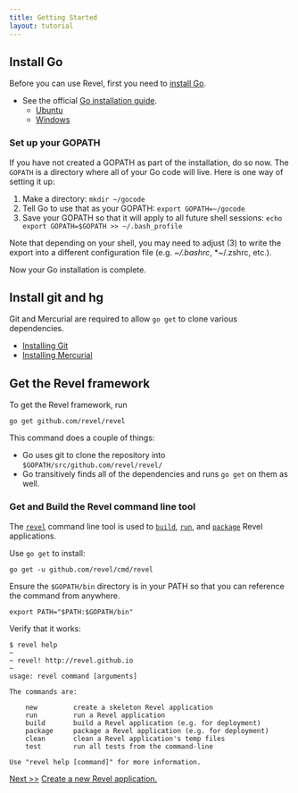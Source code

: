 ```yaml
---
title: Getting Started
layout: tutorial
---
```



## Install Go

Before you can use Revel, first you need to [install Go](http://golang.org/doc/install).

- See the official [Go installation guide](https://golang.org/doc/install).
    - [Ubuntu](https://github.com/golang/go/wiki/Ubuntu)
    - [Windows](https://golang.org/doc/install#windows)

### Set up your GOPATH

If you have not created a GOPATH as part of the installation, do so now. The `GOPATH`
is a directory where all of your Go code will live. Here is one way of setting it up:

1. Make a directory: `mkdir ~/gocode`
2. Tell Go to use that as your GOPATH: `export GOPATH=~/gocode`
3. Save your GOPATH so that it will apply to all future shell sessions: `echo export GOPATH=$GOPATH >> ~/.bash_profile`

Note that depending on your shell, you may need to adjust (3) to write the export into a different configuration file (e.g. *~/.bashrc*, *~/.zshrc, etc.).

Now your Go installation is complete.

## Install git and hg

Git and Mercurial are required to allow `go get` to clone various dependencies.

* [Installing Git](http://git-scm.com/book/en/Getting-Started-Installing-Git)
* [Installing Mercurial](http://mercurial.selenic.com/wiki/Download)

## Get the Revel framework

To get the Revel framework, run

	go get github.com/revel/revel

This command does a couple of things:

* Go uses git to clone the repository into `$GOPATH/src/github.com/revel/revel/`
* Go transitively finds all of the dependencies and runs `go get` on them as well.

### Get and Build the Revel command line tool

The [`revel`](tool.html) command line tool is used 
to [`build`](tool.html#build), [`run`](tool.html#run), and [`package`](tool.html#package) Revel applications.

Use `go get` to install:

	go get -u github.com/revel/cmd/revel

Ensure the `$GOPATH/bin` directory is in your PATH so that you can reference the command from anywhere.

	export PATH="$PATH:$GOPATH/bin"

Verify that it works:

	$ revel help
	~
	~ revel! http://revel.github.io
	~
	usage: revel command [arguments]

	The commands are:

	    new         create a skeleton Revel application
	    run         run a Revel application
	    build       build a Revel application (e.g. for deployment)
	    package     package a Revel application (e.g. for deployment)
	    clean       clean a Revel application's temp files
	    test        run all tests from the command-line

	Use "revel help [command]" for more information.


<a href="createapp.html" class="btn btn-sm btn-success" role="button">Next &gt;&gt;</a> [Create a new Revel application.](createapp.html)
